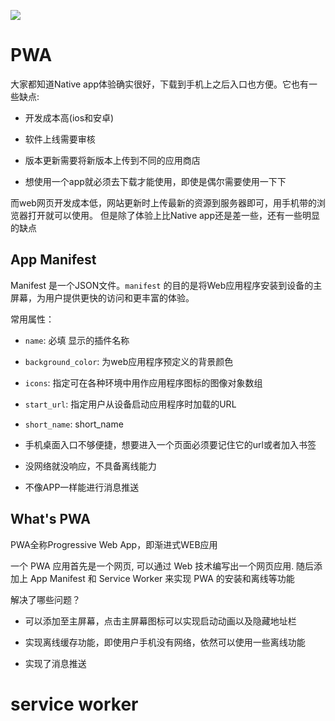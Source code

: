 ![](https://segmentfault.com/a/1190000012353473)

# PWA

大家都知道Native app体验确实很好，下载到手机上之后入口也方便。它也有一些缺点:

- 开发成本高(ios和安卓)

- 软件上线需要审核

- 版本更新需要将新版本上传到不同的应用商店

- 想使用一个app就必须去下载才能使用，即使是偶尔需要使用一下下

而web网页开发成本低，网站更新时上传最新的资源到服务器即可，用手机带的浏览器打开就可以使用。
但是除了体验上比Native app还是差一些，还有一些明显的缺点


## App Manifest

Manifest 是一个JSON文件。`manifest` 的目的是将Web应用程序安装到设备的主屏幕，为用户提供更快的访问和更丰富的体验。

常用属性：

- `name`: 必填 显示的插件名称

- `background_color`: 为web应用程序预定义的背景颜色

- `icons`: 指定可在各种环境中用作应用程序图标的图像对象数组

- `start_url`: 指定用户从设备启动应用程序时加载的URL

- `short_name`: short_name

- 手机桌面入口不够便捷，想要进入一个页面必须要记住它的url或者加入书签

- 没网络就没响应，不具备离线能力

- 不像APP一样能进行消息推送

## What's PWA

PWA全称Progressive Web App，即渐进式WEB应用

一个 PWA 应用首先是一个网页, 可以通过 Web 技术编写出一个网页应用. 随后添加上 App Manifest 和 Service Worker 来实现 PWA 的安装和离线等功能

解决了哪些问题？

- 可以添加至主屏幕，点击主屏幕图标可以实现启动动画以及隐藏地址栏

- 实现离线缓存功能，即使用户手机没有网络，依然可以使用一些离线功能

- 实现了消息推送

# service worker